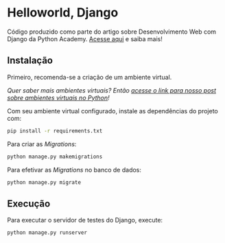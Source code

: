 # Helloworld, Django

Código produzido como parte do artigo sobre Desenvolvimento Web com Django da Python Academy. 
[Acesse aqui](https://pythonacademy.com.br/blog/desenvolvimento-web-com-python-e-django-introducao) 
e saiba mais!

## Instalação

Primeiro, recomenda-se a criação de um ambiente virtual. 

_Quer saber mais ambientes virtuais? Então [acesse o link para nosso post 
sobre ambientes virtuais no Python](https://pythonacademy.com.br/blog/python-e-virtualenv-como-programar-em-ambientes-virtuais)!_

Com seu ambiente virtual configurado, instale as dependências do projeto com:

```bash
pip install -r requirements.txt
```

Para criar as _Migrations_:

```bash
python manage.py makemigrations
```

Para efetivar as _Migrations_ no banco de dados:

```bash
python manage.py migrate
```

## Execução

Para executar o servidor de testes do Django, execute:

```bash
python manage.py runserver
```
